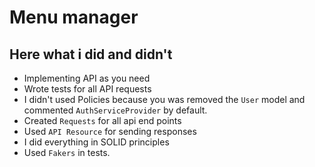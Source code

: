 # Menu manager

## Here what i did and didn't

* Implementing API as you need
* Wrote tests for all API requests
* I didn't used Policies because you was removed the `User` model and commented `AuthServiceProvider` by default.
* Created `Requests` for all api end points
* Used `API Resource` for sending responses
* I did everything in SOLID principles
* Used `Fakers` in tests.
